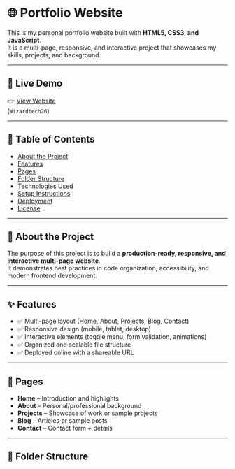 # 🌐 Portfolio Website

This is my personal portfolio website built with **HTML5, CSS3, and JavaScript**.  
It is a multi-page, responsive, and interactive project that showcases my skills, projects, and background.  

---

## 🚀 Live Demo  
👉 [View Website](https://github.com/Wizardtech26/portfolio-site.git/)  
(`Wizardtech26`)  

---

## 📑 Table of Contents  
- [About the Project](#about-the-project)  
- [Features](#features)  
- [Pages](#pages)  
- [Folder Structure](#folder-structure)  
- [Technologies Used](#technologies-used)  
- [Setup Instructions](#setup-instructions)  
- [Deployment](#deployment)  
- [License](#license)  

---

## 📖 About the Project  
The purpose of this project is to build a **production-ready, responsive, and interactive multi-page website**.  
It demonstrates best practices in code organization, accessibility, and modern frontend development.  

---

## ✨ Features  
- ✅ Multi-page layout (Home, About, Projects, Blog, Contact)  
- ✅ Responsive design (mobile, tablet, desktop)  
- ✅ Interactive elements (toggle menu, form validation, animations)  
- ✅ Organized and scalable file structure  
- ✅ Deployed online with a shareable URL  

---

## 📄 Pages  
- **Home** – Introduction and highlights  
- **About** – Personal/professional background  
- **Projects** – Showcase of work or sample projects  
- **Blog** – Articles or sample posts  
- **Contact** – Contact form + details  

---

## 📂 Folder Structure  


